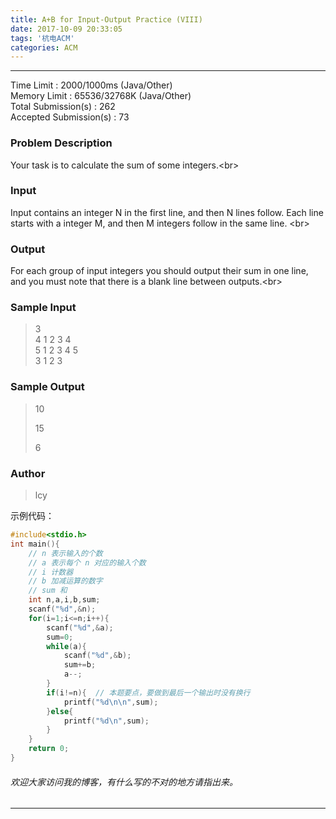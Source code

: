 ```yaml
---
title: A+B for Input-Output Practice (VIII)
date: 2017-10-09 20:33:05
tags: '杭电ACM'
categories: ACM
---
```

----
Time Limit : 2000/1000ms (Java/Other)   
Memory Limit : 65536/32768K (Java/Other)  
Total Submission(s) : 262   
Accepted Submission(s) : 73  

### Problem Description 
Your task is to calculate the sum of some integers.&lt;br&gt;
  
### Input 
Input contains an integer N in the first line, and then N lines follow. Each line starts with a integer M, and then M integers follow in the same line. &lt;br&gt;

  

### Output
For each group of input integers you should output their sum in one line, and you must note that there is a blank line between outputs.&lt;br&gt;

  

### Sample Input

> 3  
> 4 1 2 3 4  
> 5 1 2 3 4 5  
> 3 1 2 3  

### Sample Output

> 10  
>   
> 15  
>   
> 6  
  
### Author
> lcy

  
示例代码：  
```C
#include<stdio.h>
int main(){
	// n 表示输入的个数
	// a 表示每个 n 对应的输入个数 
	// i 计数器 
	// b 加减运算的数字 
	// sum 和 
	int n,a,i,b,sum;
	scanf("%d",&n);
	for(i=1;i<=n;i++){
		scanf("%d",&a);
		sum=0;
		while(a){
			scanf("%d",&b);
			sum+=b;
			a--;
		}
		if(i!=n){  // 本题要点，要做到最后一个输出时没有换行 
			printf("%d\n\n",sum);
		}else{
			printf("%d\n",sum);
		}
	}
	return 0;
}
```
###### *欢迎大家访问我的博客，有什么写的不对的地方请指出来。*
----
